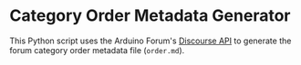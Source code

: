 # Category Order Metadata Generator

This Python script uses the Arduino Forum's [Discourse API](https://docs.discourse.org/#tag/Categories/operation/listCategories) to generate the forum category order metadata file (`order.md`).
